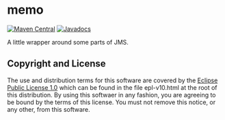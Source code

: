 # memo

[![Maven Central](https://maven-badges.herokuapp.com/maven-central/fun.mike/memo-alpha/badge.svg)](https://maven-badges.herokuapp.com/maven-central/fun.mike/memo-alpha)
[![Javadocs](https://www.javadoc.io/badge/fun.mike/memo-alpha.svg)](https://www.javadoc.io/doc/fun.mike/memo-alpha)

A little wrapper around some parts of JMS.

## Copyright and License

The use and distribution terms for this software are covered by the
[Eclipse Public License 1.0] which can be found in the file
epl-v10.html at the root of this distribution. By using this softwaer
in any fashion, you are agreeing to be bound by the terms of this
license. You must not remove this notice, or any other, from this
software.

[Eclipse Public License 1.0]: http://opensource.org/licenses/eclipse-1.0.php
